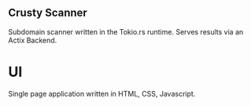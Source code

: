 ## Crusty Scanner
Subdomain scanner written in the Tokio.rs runtime. Serves results via an Actix Backend.

# UI
Single page application written in HTML, CSS, Javascript.